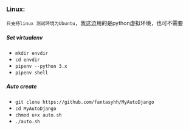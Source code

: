 ### Linux:
`只支持linux 测试环境为Ubuntu`，我这边用的是python虚拟环境，也可不需要
##### Set virtualenv

- `mkdir envdir`
- `cd envdir`
- `pipenv --python 3.x`
- `pipenv shell`


##### Auto create 
- `git clone https://github.com/fantasyhh/MyAutoDjango`
- `cd MyAutoDjango`
- `chmod u+x auto.sh`
-  `./auto.sh`
